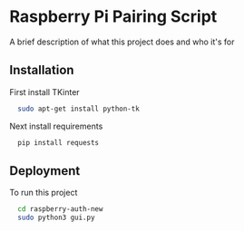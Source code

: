
# Raspberry Pi Pairing Script

A brief description of what this project does and who it's for


## Installation
First install TKinter
```bash
  sudo apt-get install python-tk
```
Next install requirements
```bash
  pip install requests
```


    
## Deployment

To run this project

```bash
  cd raspberry-auth-new
  sudo python3 gui.py
```

